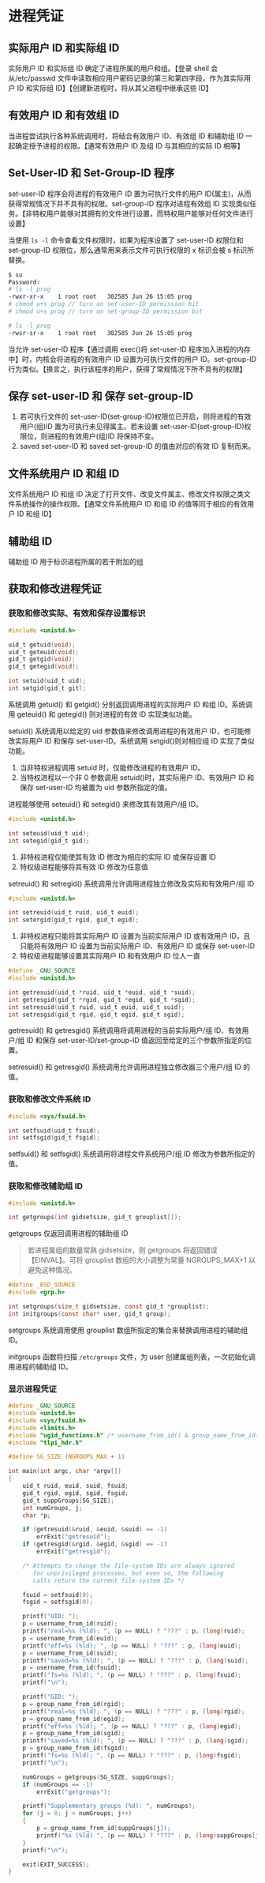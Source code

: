 # 进程凭证

## 实际用户 ID 和实际组 ID

实际用户 ID 和实际组 ID 确定了进程所属的用户和组。【登录 shell 会从/etc/passwd 文件中读取相应用户密码记录的第三和第四字段，作为其实际用户 ID 和实际组 ID】【创建新进程时，将从其父进程中继承这些 ID】

## 有效用户 ID 和有效组 ID

当进程尝试执行各种系统调用时，将结合有效用户 ID、有效组 ID 和辅助组 ID 一起确定授予进程的权限。【通常有效用户 ID 及组 ID 与其相应的实际 ID 相等】

## Set-User-ID 和 Set-Group-ID 程序

set-user-ID 程序会将进程的有效用户 ID 置为可执行文件的用户 ID(属主)，从而获得常规情况下并不具有的权限。set-group-ID 程序对进程有效组 ID 实现类似任务。【非特权用户能够对其拥有的文件进行设置，而特权用户能够对任何文件进行设置】

当使用 `ls -l` 命令查看文件权限时，如果为程序设置了 set-user-ID 权限位和 set-group-ID 权限位，那么通常用来表示文件可执行权限的 x 标识会被 s 标识所替换。

```sh
$ su
Password:
# ls -l prog
-rwxr-xr-x    1 root root   302585 Jun 26 15:05 prog
# chmod u+s prog // turn on set-user-ID permission bit
# chmod u+s prog // turn on set-group-ID permission bit

# ls -l prog
-rwsr-sr-x    1 root root   302585 Jun 26 15:05 prog
```

当允许 set-user-ID 程序【通过调用 exec()将 set-user-ID 程序加入进程的内存中】时，内核会将进程的有效用户 ID 设置为可执行文件的用户 ID。set-group-ID 行为类似。【换言之，执行该程序的用户，获得了常规情况下所不具有的权限】

## 保存 set-user-ID 和 保存 set-group-ID

1. 若可执行文件的 set-user-ID(set-group-ID)权限位已开启，则将进程的有效用户(组)ID 置为可执行未见得属主。若未设置 set-user-ID(set-group-ID)权限位，则进程的有效用户(组)ID 将保持不变。
2. saved set-user-ID 和 saved set-group-ID 的值由对应的有效 ID 复制而来。

## 文件系统用户 ID 和组 ID

文件系统用户 ID 和组 ID 决定了打开文件、改变文件属主、修改文件权限之类文件系统操作的操作权限。【通常文件系统用户 ID 和组 ID 的值等同于相应的有效用户 ID 和组 ID】

## 辅助组 ID

辅助组 ID 用于标识进程所属的若干附加的组

## 获取和修改进程凭证

### 获取和修改实际、有效和保存设置标识

```c
#include <unistd.h>

uid_t getuid(void);
uid_t geteuid(void);
gid_t getgid(void);
gid_t getegid(void);

int setuid(uid_t uid);
int setgid(gid_t git);
```

系统调用 getuid() 和 getgid() 分别返回调用进程的实际用户 ID 和组 ID。系统调用 geteuid() 和 getegid() 则对进程的有效 ID 实现类似功能。

setuid() 系统调用以给定的 uid 参数值来修改调用进程的有效用户 ID，也可能修改实际用户 ID 和保存 set-user-ID。系统调用 setgid()则对相应组 ID 实现了类似功能。

1. 当非特权进程调用 setuid 时，仅能修改进程的有效用户 ID。
2. 当特权进程以一个非 0 参数调用 setuid()时，其实际用户 ID、有效用户 ID 和保存 set-user-ID 均被置为 uid 参数所指定的值。

进程能够使用 seteuid() 和 setegid() 来修改其有效用户/组 ID。

```c
#include <unistd.h>

int seteuid(uid_t uid);
int setegid(gid_t gid);
```

1. 非特权进程仅能使其有效 ID 修改为相应的实际 ID 或保存设置 ID
2. 特权级进程能够将其有效 ID 修改为任意值

setreuid() 和 setregid() 系统调用允许调用进程独立修改及实际和有效用户/组 ID

```c
#include <unistd.h>

int setreuid(uid_t ruid, uid_t euid);
int setergid(gid_t rgid, gid_t egid);
```

1. 非特权进程只能将其实际用户 ID 设置为当前实际用户 ID 或有效用户 ID，且只能将有效用户 ID 设置为当前实际用户 ID、有效用户 ID 或保存 set-user-ID
2. 特权级进程能够设置其实际用户 ID 和有效用户 ID 位人一直

```c
#define _GNU_SOURCE
#include <unistd.h>

int getresuid(uid_t *ruid, uid_t *euid, uid_t *suid);
int getresgid(gid_t *rgid, gid_t *egid, gid_t *sgid);
int setresuid(uid_t ruid, uid_t euid, uid_t suid);
int setresgid(gid_t rgid, gid_t egid, gid_t sgid);
```

getresuid() 和 getresgid() 系统调用将调用进程的当前实际用户/组 ID、有效用户/组 ID 和保存 set-user-ID/set-group-ID 值返回至给定的三个参数所指定的位置。

setresuid() 和 getresgid() 系统调用允许调用进程独立修改器三个用户/组 ID 的值。

### 获取和修改文件系统 ID

```c
#include <sys/fsuid.h>

int setfsuid(uid_t fsuid);
int setfsgid(gid_t fsgid);
```

setfsuid() 和 setfsgid() 系统调用将进程文件系统用户/组 ID 修改为参数所指定的值。

### 获取和修改辅助组 ID

```c
#include <unistd.h>

int getgroups(int gidsetsize, gid_t grouplist[]);
```

getgroups 仅返回调用进程的辅助组 ID

> 若进程属组的数量常熟 gidsetsize，则 getgroups 将返回错误【EINVAL】。可将 grouplist 数组的大小调整为常量 NGROUPS_MAX+1 以避免这种情况。

```c
#define _BSD_SOURCE
#include <grp.h>

int setgroups(size_t gidsetsize, const gid_t *grouplist);
int initgroups(const char* user, gid_t group);
```

setgroups 系统调用使用 grouplist 数组所指定的集合来替换调用进程的辅助组 ID。

initgroups 函数将扫描 `/etc/groups` 文件，为 user 创建属组列表，一次初始化调用进程的辅助组 ID。

### 显示进程凭证

```c
#define _GNU_SOURCE
#include <unistd.h>
#include <sys/fsuid.h>
#include <limits.h>
#include "ugid_functions.h" /* username_from_id() & group_name_from_id() */
#include "tlpi_hdr.h"

#define SG_SIZE (NGROUPS_MAX + 1)

int main(int argc, char *argv[])
{
    uid_t ruid, euid, suid, fsuid;
    gid_t rgid, egid, sgid, fsgid;
    gid_t suppGroups[SG_SIZE];
    int numGroups, j;
    char *p;

    if (getresuid(&ruid, &euid, &suid) == -1)
        errExit("getresuid");
    if (getresgid(&rgid, &egid, &sgid) == -1)
        errExit("getresgid");

    /* Attempts to change the file-system IDs are always ignored
       for unprivileged processes, but even so, the following
       calls return the current file-system IDs */

    fsuid = setfsuid(0);
    fsgid = setfsgid(0);

    printf("UID: ");
    p = username_from_id(ruid);
    printf("real=%s (%ld); ", (p == NULL) ? "???" : p, (long)ruid);
    p = username_from_id(euid);
    printf("eff=%s (%ld); ", (p == NULL) ? "???" : p, (long)euid);
    p = username_from_id(suid);
    printf("saved=%s (%ld); ", (p == NULL) ? "???" : p, (long)suid);
    p = username_from_id(fsuid);
    printf("fs=%s (%ld); ", (p == NULL) ? "???" : p, (long)fsuid);
    printf("\n");

    printf("GID: ");
    p = group_name_from_id(rgid);
    printf("real=%s (%ld); ", (p == NULL) ? "???" : p, (long)rgid);
    p = group_name_from_id(egid);
    printf("eff=%s (%ld); ", (p == NULL) ? "???" : p, (long)egid);
    p = group_name_from_id(sgid);
    printf("saved=%s (%ld); ", (p == NULL) ? "???" : p, (long)sgid);
    p = group_name_from_id(fsgid);
    printf("fs=%s (%ld); ", (p == NULL) ? "???" : p, (long)fsgid);
    printf("\n");

    numGroups = getgroups(SG_SIZE, suppGroups);
    if (numGroups == -1)
        errExit("getgroups");

    printf("Supplementary groups (%d): ", numGroups);
    for (j = 0; j < numGroups; j++)
    {
        p = group_name_from_id(suppGroups[j]);
        printf("%s (%ld) ", (p == NULL) ? "???" : p, (long)suppGroups[j]);
    }
    printf("\n");

    exit(EXIT_SUCCESS);
}
```
